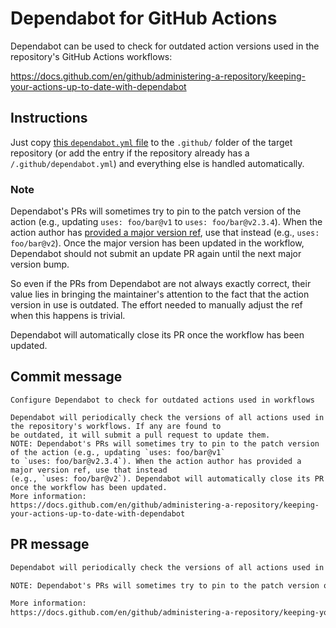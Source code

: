 # Dependabot for GitHub Actions

Dependabot can be used to check for outdated action versions used in the repository's GitHub Actions workflows:

https://docs.github.com/en/github/administering-a-repository/keeping-your-actions-up-to-date-with-dependabot

## Instructions

Just copy [this `dependabot.yml` file](dependabot.yml) to the `.github/` folder of the target repository (or add the entry if the repository already has a `/.github/dependabot.yml`) and everything else is handled automatically.

### Note

Dependabot's PRs will sometimes try to pin to the patch version of the action (e.g., updating `uses: foo/bar@v1` to `uses: foo/bar@v2.3.4`). When the action author has [provided a major version ref](https://docs.github.com/en/actions/creating-actions/about-actions#using-release-management-for-actions), use that instead (e.g., `uses: foo/bar@v2`). Once the major version has been updated in the workflow, Dependabot should not submit an update PR again until the next major version bump.

So even if the PRs from Dependabot are not always exactly correct, their value lies in bringing the maintainer's attention to the fact that the action version in use is outdated. The effort needed to manually adjust the ref when this happens is trivial.

Dependabot will automatically close its PR once the workflow has been updated.

## Commit message

```
Configure Dependabot to check for outdated actions used in workflows

Dependabot will periodically check the versions of all actions used in the repository's workflows. If any are found to
be outdated, it will submit a pull request to update them.
NOTE: Dependabot's PRs will sometimes try to pin to the patch version of the action (e.g., updating `uses: foo/bar@v1`
to `uses: foo/bar@v2.3.4`). When the action author has provided a major version ref, use that instead
(e.g., `uses: foo/bar@v2`). Dependabot will automatically close its PR once the workflow has been updated.
More information:
https://docs.github.com/en/github/administering-a-repository/keeping-your-actions-up-to-date-with-dependabot
```

## PR message

```Markdown
Dependabot will periodically check the versions of all actions used in the repository's workflows. If any are found to be outdated, it will submit a pull request to update them.

NOTE: Dependabot's PRs will sometimes try to pin to the patch version of the action (e.g., updating `uses: foo/bar@v1` to `uses: foo/bar@v2.3.4`). When the action author has [provided a major version ref](https://docs.github.com/en/actions/creating-actions/about-actions#using-release-management-for-actions), use that instead (e.g., `uses: foo/bar@v2`). Once the major version has been updated in the workflow, Dependabot should not submit an update PR again until the next major version bump. So even if the PRs from Dependabot are not always exactly correct, their value lies in bringing the maintainer's attention to the fact that the action version in use is outdated. Dependabot will automatically close its PR once the workflow has been updated.

More information:
https://docs.github.com/en/github/administering-a-repository/keeping-your-actions-up-to-date-with-dependabot
```
